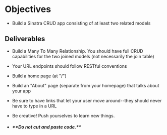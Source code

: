 # Objectives
- Build a Sinatra CRUD app consisting of at least two related models

## Deliverables

- Build a Many To Many Relationship.  You should have full CRUD capabilities for the two joined models (not necessarily the join table)
- Your URL endpoints should follow RESTful conventions
- Build a home page (at "/")
- Build an "About" page (separate from your homepage) that talks about your app
- Be sure to have links that let your user move around--they should never have to type in a URL
- Be creative!  Push yourselves to learn new things.

- <h5> **Do not cut and paste code.**</h5>
